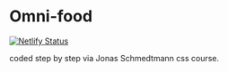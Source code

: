 # Omni-food

[![Netlify Status](https://api.netlify.com/api/v1/badges/f1052a1f-a7f9-4fe7-964f-5023dfcb471d/deploy-status)](https://app.netlify.com/sites/omnifood-mehdi-css/deploys)


coded step by step via Jonas Schmedtmann css course.
